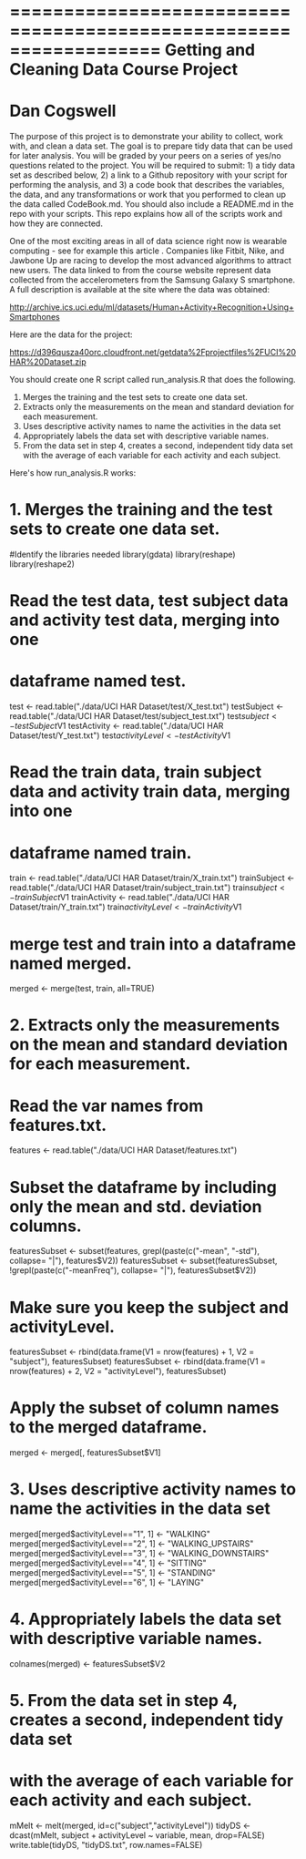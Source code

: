 ==================================================================
Getting and Cleaning Data
Course Project
==================================================================
Dan Cogswell
==================================================================

The purpose of this project is to demonstrate your ability to collect, work with, and clean a data set. The goal is to prepare tidy data that can be used for later analysis. You will be graded by your peers on a series of yes/no questions related to the project. You will be required to submit: 1) a tidy data set as described below, 2) a link to a Github repository with your script for performing the analysis, and 3) a code book that describes the variables, the data, and any transformations or work that you performed to clean up the data called CodeBook.md. You should also include a README.md in the repo with your scripts. This repo explains how all of the scripts work and how they are connected.  

One of the most exciting areas in all of data science right now is wearable computing - see for example this article . Companies like Fitbit, Nike, and Jawbone Up are racing to develop the most advanced algorithms to attract new users. The data linked to from the course website represent data collected from the accelerometers from the Samsung Galaxy S smartphone. A full description is available at the site where the data was obtained: 

http://archive.ics.uci.edu/ml/datasets/Human+Activity+Recognition+Using+Smartphones 

Here are the data for the project: 

https://d396qusza40orc.cloudfront.net/getdata%2Fprojectfiles%2FUCI%20HAR%20Dataset.zip 

You should create one R script called run_analysis.R that does the following. 
1. Merges the training and the test sets to create one data set.
2. Extracts only the measurements on the mean and standard deviation for each measurement. 
3. Uses descriptive activity names to name the activities in the data set
4. Appropriately labels the data set with descriptive variable names. 
5. From the data set in step 4, creates a second, independent tidy data set with the average of each variable for each activity and each subject.

Here's how run_analysis.R works:
# 1. Merges the training and the test sets to create one data set.

#Identify the libraries needed
library(gdata)
library(reshape)
library(reshape2)

# Read the test data, test subject data and activity test data, merging into one
# dataframe named test.
test <- read.table("./data/UCI HAR Dataset/test/X_test.txt")
testSubject <- read.table("./data/UCI HAR Dataset/test/subject_test.txt")
test$subject <- testSubject$V1
testActivity <- read.table("./data/UCI HAR Dataset/test/Y_test.txt")
test$activityLevel <- testActivity$V1

# Read the train data, train subject data and activity train data, merging into one
# dataframe named train.
train <- read.table("./data/UCI HAR Dataset/train/X_train.txt")
trainSubject <- read.table("./data/UCI HAR Dataset/train/subject_train.txt")
train$subject <- trainSubject$V1
trainActivity <- read.table("./data/UCI HAR Dataset/train/Y_train.txt")
train$activityLevel <- trainActivity$V1

# merge test and train into a dataframe named merged.
merged <- merge(test, train, all=TRUE)

# 2. Extracts only the measurements on the mean and standard deviation for each measurement. 
# Read the var names from features.txt.
features <- read.table("./data/UCI HAR Dataset/features.txt")
# Subset the dataframe by including only the mean and std. deviation columns.
featuresSubset <- subset(features, grepl(paste(c("-mean", "-std"), collapse= "|"), features$V2))
featuresSubset <- subset(featuresSubset, !grepl(paste(c("-meanFreq"), collapse= "|"), featuresSubset$V2))
# Make sure you keep the subject and activityLevel.
featuresSubset <- rbind(data.frame(V1 = nrow(features) + 1, V2 = "subject"), featuresSubset)
featuresSubset <- rbind(data.frame(V1 = nrow(features) + 2, V2 = "activityLevel"), featuresSubset)

# Apply the subset of column names to the merged dataframe.
merged <- merged[, featuresSubset$V1]

# 3. Uses descriptive activity names to name the activities in the data set
merged[merged$activityLevel=="1", 1] <- "WALKING"
merged[merged$activityLevel=="2", 1] <- "WALKING_UPSTAIRS"
merged[merged$activityLevel=="3", 1] <- "WALKING_DOWNSTAIRS"
merged[merged$activityLevel=="4", 1] <- "SITTING"
merged[merged$activityLevel=="5", 1] <- "STANDING"
merged[merged$activityLevel=="6", 1] <- "LAYING"

# 4. Appropriately labels the data set with descriptive variable names. 
colnames(merged) <- featuresSubset$V2

# 5. From the data set in step 4, creates a second, independent tidy data set 
# with the average of each variable for each activity and each subject.
mMelt <- melt(merged, id=c("subject","activityLevel"))
tidyDS <- dcast(mMelt, subject + activityLevel ~ variable, mean, drop=FALSE)
write.table(tidyDS, "tidyDS.txt", row.names=FALSE) 

